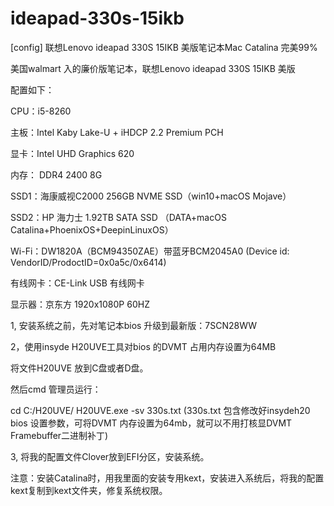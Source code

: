 # ideapad-330s-15ikb

[config] 联想Lenovo ideapad 330S 15IKB 美版笔记本Mac Catalina 完美99%

美国walmart 入的廉价版笔记本，联想Lenovo ideapad 330S 15IKB 美版


配置如下：

CPU：i5-8260

主板：Intel Kaby Lake-U + iHDCP 2.2 Premium PCH

显卡：Intel UHD Graphics 620

内存： DDR4 2400 8G

SSD1：海康威视C2000 256GB NVME SSD（win10+macOS Mojave）

SSD2：HP 海力士 1.92TB SATA SSD （DATA+macOS Catalina+PhoenixOS+DeepinLinuxOS）

Wi-Fi：DW1820A（BCM94350ZAE）带蓝牙BCM2045A0 (Device id: VendorID/ProdoctID=0x0a5c/0x6414)

有线网卡：CE-Link USB 有线网卡

显示器：京东方  1920x1080P 60HZ

1,   安装系统之前，先对笔记本bios 升级到最新版：7SCN28WW

2，使用insyde  H20UVE工具对bios 的DVMT 占用内存设置为64MB

将文件H20UVE 放到C盘或者D盘。

然后cmd 管理员运行：

cd C:/H20UVE/ 
H20UVE.exe -sv 330s.txt 
(330s.txt 包含修改好insydeh20 bios 设置参数，可将DVMT 内存设置为64mb，就可以不用打核显DVMT Framebuffer二进制补丁)


3, 将我的配置文件Clover放到EFI分区，安装系统。

注意：安装Catalina时，用我里面的安装专用kext，安装进入系统后，将我的配置kext复制到kext文件夹，修复系统权限。

